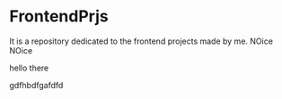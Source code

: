 # FrontendPrjs
It is a repository dedicated to the frontend projects made by me.
NOice NOice

hello there

gdfhbdfgafdfd
